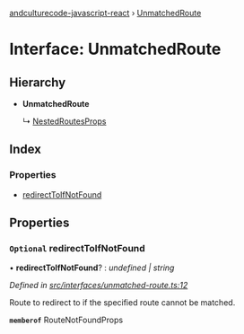 [andculturecode-javascript-react](../README.md) › [UnmatchedRoute](unmatchedroute.md)

# Interface: UnmatchedRoute

## Hierarchy

* **UnmatchedRoute**

  ↳ [NestedRoutesProps](nestedroutesprops.md)

## Index

### Properties

* [redirectToIfNotFound](unmatchedroute.md#optional-redirecttoifnotfound)

## Properties

### `Optional` redirectToIfNotFound

• **redirectToIfNotFound**? : *undefined | string*

*Defined in [src/interfaces/unmatched-route.ts:12](https://github.com/AndcultureCode/AndcultureCode.JavaScript.React/blob/b81c1eb/src/interfaces/unmatched-route.ts#L12)*

Route to redirect to if the specified route cannot be matched.

**`memberof`** RouteNotFoundProps
